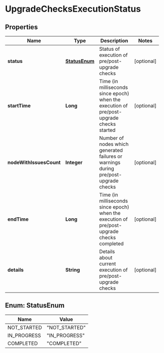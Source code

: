 # UpgradeChecksExecutionStatus

## Properties
Name | Type | Description | Notes
------------ | ------------- | ------------- | -------------
**status** | [**StatusEnum**](#StatusEnum) | Status of execution of pre/post-upgrade checks |  [optional]
**startTime** | **Long** | Time (in milliseconds since epoch) when the execution of pre/post-upgrade checks started  |  [optional]
**nodeWithIssuesCount** | **Integer** | Number of nodes which generated failures or warnings during pre/post-upgrade checks  |  [optional]
**endTime** | **Long** | Time (in milliseconds since epoch) when the execution of pre/post-upgrade checks completed  |  [optional]
**details** | **String** | Details about current execution of pre/post-upgrade checks |  [optional]

<a name="StatusEnum"></a>
## Enum: StatusEnum
Name | Value
---- | -----
NOT_STARTED | &quot;NOT_STARTED&quot;
IN_PROGRESS | &quot;IN_PROGRESS&quot;
COMPLETED | &quot;COMPLETED&quot;
